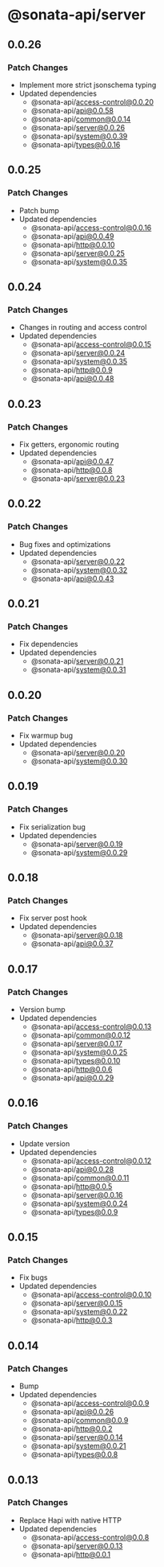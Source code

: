 # @sonata-api/server

## 0.0.26

### Patch Changes

- Implement more strict jsonschema typing
- Updated dependencies
  - @sonata-api/access-control@0.0.20
  - @sonata-api/api@0.0.58
  - @sonata-api/common@0.0.14
  - @sonata-api/server@0.0.26
  - @sonata-api/system@0.0.39
  - @sonata-api/types@0.0.16

## 0.0.25

### Patch Changes

- Patch bump
- Updated dependencies
  - @sonata-api/access-control@0.0.16
  - @sonata-api/api@0.0.49
  - @sonata-api/http@0.0.10
  - @sonata-api/server@0.0.25
  - @sonata-api/system@0.0.35

## 0.0.24

### Patch Changes

- Changes in routing and access control
- Updated dependencies
  - @sonata-api/access-control@0.0.15
  - @sonata-api/server@0.0.24
  - @sonata-api/system@0.0.35
  - @sonata-api/http@0.0.9
  - @sonata-api/api@0.0.48

## 0.0.23

### Patch Changes

- Fix getters, ergonomic routing
- Updated dependencies
  - @sonata-api/api@0.0.47
  - @sonata-api/http@0.0.8
  - @sonata-api/server@0.0.23

## 0.0.22

### Patch Changes

- Bug fixes and optimizations
- Updated dependencies
  - @sonata-api/server@0.0.22
  - @sonata-api/system@0.0.32
  - @sonata-api/api@0.0.43

## 0.0.21

### Patch Changes

- Fix dependencies
- Updated dependencies
  - @sonata-api/server@0.0.21
  - @sonata-api/system@0.0.31

## 0.0.20

### Patch Changes

- Fix warmup bug
- Updated dependencies
  - @sonata-api/server@0.0.20
  - @sonata-api/system@0.0.30

## 0.0.19

### Patch Changes

- Fix serialization bug
- Updated dependencies
  - @sonata-api/server@0.0.19
  - @sonata-api/system@0.0.29

## 0.0.18

### Patch Changes

- Fix server post hook
- Updated dependencies
  - @sonata-api/server@0.0.18
  - @sonata-api/api@0.0.37

## 0.0.17

### Patch Changes

- Version bump
- Updated dependencies
  - @sonata-api/access-control@0.0.13
  - @sonata-api/common@0.0.12
  - @sonata-api/server@0.0.17
  - @sonata-api/system@0.0.25
  - @sonata-api/types@0.0.10
  - @sonata-api/http@0.0.6
  - @sonata-api/api@0.0.29

## 0.0.16

### Patch Changes

- Update version
- Updated dependencies
  - @sonata-api/access-control@0.0.12
  - @sonata-api/api@0.0.28
  - @sonata-api/common@0.0.11
  - @sonata-api/http@0.0.5
  - @sonata-api/server@0.0.16
  - @sonata-api/system@0.0.24
  - @sonata-api/types@0.0.9

## 0.0.15

### Patch Changes

- Fix bugs
- Updated dependencies
  - @sonata-api/access-control@0.0.10
  - @sonata-api/server@0.0.15
  - @sonata-api/system@0.0.22
  - @sonata-api/http@0.0.3

## 0.0.14

### Patch Changes

- Bump
- Updated dependencies
  - @sonata-api/access-control@0.0.9
  - @sonata-api/api@0.0.26
  - @sonata-api/common@0.0.9
  - @sonata-api/http@0.0.2
  - @sonata-api/server@0.0.14
  - @sonata-api/system@0.0.21
  - @sonata-api/types@0.0.8

## 0.0.13

### Patch Changes

- Replace Hapi with native HTTP
- Updated dependencies
  - @sonata-api/access-control@0.0.8
  - @sonata-api/server@0.0.13
  - @sonata-api/http@0.0.1

